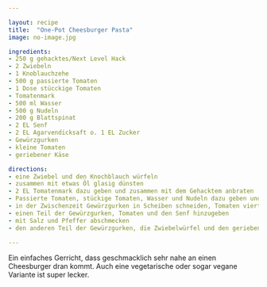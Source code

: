 ```yaml
---

layout: recipe
title:  "One-Pot Cheesburger Pasta"
image: no-image.jpg

ingredients:
- 250 g gehacktes/Next Level Hack
- 2 Zwiebeln
- 1 Knoblauchzehe
- 500 g passierte Tomaten
- 1 Dose stücckige Tomaten
- Tomatenmark
- 500 ml Wasser
- 500 g Nudeln
- 200 g Blattspinat
- 2 EL Senf
- 2 EL Agarvendicksaft o. 1 EL Zucker
- Gewürzgurken
- kleine Tomaten
- geriebener Käse

directions:
- eine Zwiebel und den Knochblauch würfeln
- zusammen mit etwas Öl glasig dünsten
- 2 EL Tomatenmark dazu geben und zusammen mit dem Gehacktem anbraten
- Passierte Tomaten, stückige Tomaten, Wasser und Nudeln dazu geben und köcheln lassen
- in der Zwischenzeit Gewürzgurken in Scheiben schneiden, Tomaten vierteln und die zweite Zwiebel würfeln
- einen Teil der Gewürzgurken, Tomaten und den Senf hinzugeben
- mit Salz und Pfeffer abschmecken
- den anderen Teil der Gewürzgurken, die Zwiebelwürfel und den geriebenen Käsen als Topping servieren
  
---
```


Ein einfaches Gerricht, dass geschmacklich sehr nahe an einen Cheesburger dran kommt. Auch eine vegetarische oder sogar vegane Variante ist super lecker.